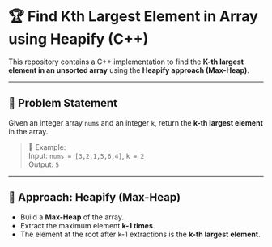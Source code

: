 # 🏆 Find Kth Largest Element in Array using Heapify (C++)

This repository contains a C++ implementation to find the **K-th largest element in an unsorted array** using the **Heapify approach (Max-Heap)**.

---

## 📌 Problem Statement
Given an integer array `nums` and an integer `k`, return the **k-th largest element** in the array.

> 🔹 Example:  
> Input: `nums = [3,2,1,5,6,4]`, `k = 2`  
> Output: `5`

---

## 🚀 Approach: Heapify (Max-Heap)
- Build a **Max-Heap** of the array.
- Extract the maximum element **k-1 times**.
- The element at the root after k-1 extractions is the **k-th largest element**.

